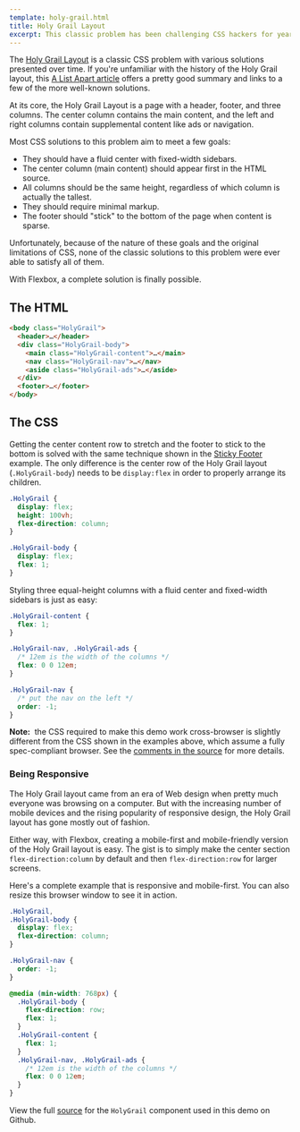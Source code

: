 ```yaml
---
template: holy-grail.html
title: Holy Grail Layout
excerpt: This classic problem has been challenging CSS hackers for years, yet none of the historical solutions have fully solved it. With Flexbox, it's finally possible.
---
```


The [Holy Grail Layout](http://en.wikipedia.org/wiki/Holy_Grail_(web_design)) is a classic CSS problem with various solutions presented over time. If you're unfamiliar with the history of the Holy Grail layout, this [A List Apart article](http://alistapart.com/article/holygrail) offers a pretty good summary and links to a few of the more well-known solutions.

At its core, the Holy Grail Layout is a page with a header, footer, and three columns. The center column contains the main content, and the left and right columns contain supplemental content like ads or navigation.

Most CSS solutions to this problem aim to meet a few goals:

- They should have a fluid center with fixed-width sidebars.
- The center column (main content) should appear first in the HTML source.
- All columns should be the same height, regardless of which column is actually the tallest.
- They should require minimal markup.
- The footer should "stick" to the bottom of the page when content is sparse.

Unfortunately, because of the nature of these goals and the original limitations of CSS, none of the classic solutions to this problem were ever able to satisfy all of them.

With Flexbox, a complete solution is finally possible.

## The HTML

```html
<body class="HolyGrail">
  <header>…</header>
  <div class="HolyGrail-body">
    <main class="HolyGrail-content">…</main>
    <nav class="HolyGrail-nav">…</nav>
    <aside class="HolyGrail-ads">…</aside>
  </div>
  <footer>…</footer>
</body>
```

## The CSS

Getting the center content row to stretch and the footer to stick to the bottom is solved with the same technique shown in the [Sticky Footer](../sticky-footer/) example. The only difference is the center row of the Holy Grail layout (`.HolyGrail-body`) needs to be `display:flex` in order to properly arrange its children.

```css
.HolyGrail {
  display: flex;
  height: 100vh;
  flex-direction: column;
}

.HolyGrail-body {
  display: flex;
  flex: 1;
}
```

Styling three equal-height columns with a fluid center and fixed-width sidebars is just as easy:

```css
.HolyGrail-content {
  flex: 1;
}

.HolyGrail-nav, .HolyGrail-ads {
  /* 12em is the width of the columns */
  flex: 0 0 12em;
}

.HolyGrail-nav {
  /* put the nav on the left */
  order: -1;
}
```

<aside class="Notice"><strong>Note:</strong>&nbsp; the CSS required to make this demo work cross-browser is slightly different from the CSS shown in the examples above, which assume a fully spec-compliant browser. See the <a href="https://github.com/philipwalton/solved-by-flexbox/blob/master/assets/css/components/holy-grail.css">comments in the source</a> for more details.</aside>


### Being Responsive

The Holy Grail layout came from an era of Web design when pretty much everyone was browsing on a computer. But with the increasing number of mobile devices and the rising popularity of responsive design, the Holy Grail layout has gone mostly out of fashion.

Either way, with Flexbox, creating a mobile-first and mobile-friendly version of the Holy Grail layout is easy. The gist is to simply make the center section `flex-direction:column` by default and then `flex-direction:row` for larger screens.

Here's a complete example that is responsive and mobile-first. You can also resize this browser window to see it in action.

```css
.HolyGrail,
.HolyGrail-body {
  display: flex;
  flex-direction: column;
}

.HolyGrail-nav {
  order: -1;
}

@media (min-width: 768px) {
  .HolyGrail-body {
    flex-direction: row;
    flex: 1;
  }
  .HolyGrail-content {
    flex: 1;
  }
  .HolyGrail-nav, .HolyGrail-ads {
    /* 12em is the width of the columns */
    flex: 0 0 12em;
  }
}
```

View the full [source](https://github.com/philipwalton/solved-by-flexbox/blob/master/assets/css/components/holy-grail.css) for the `HolyGrail` component used in this demo on Github.

